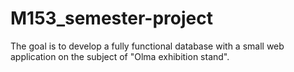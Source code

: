 # M153_semester-project
The goal is to develop a fully functional database with a small web application on the subject of "Olma exhibition stand".
